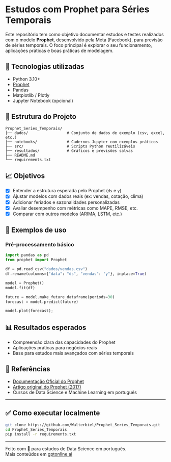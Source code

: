 # Estudos com Prophet para Séries Temporais

Este repositório tem como objetivo documentar estudos e testes realizados com o modelo **Prophet**, desenvolvido pela Meta (Facebook), para previsão de séries temporais. O foco principal é explorar o seu funcionamento, aplicações práticas e boas práticas de modelagem.

## 🔧 Tecnologias utilizadas

- Python 3.10+
- [Prophet](https://facebook.github.io/prophet/)
- Pandas
- Matplotlib / Plotly
- Jupyter Notebook (opcional)

## 📂 Estrutura do Projeto

```
Prophet_Series_Temporais/
├── dados/                 # Conjunto de dados de exemplo (csv, excel, etc.)
├── notebooks/             # Cadernos Jupyter com exemplos práticos
├── src/                   # Scripts Python reutilizáveis
├── resultados/            # Gráficos e previsões salvas
├── README.md
└── requirements.txt
```

## 📈 Objetivos

- [x] Entender a estrutura esperada pelo Prophet (`ds` e `y`)
- [x] Ajustar modelos com dados reais (ex: vendas, cotação, clima)
- [x] Adicionar feriados e sazonalidades personalizadas
- [x] Avaliar desempenho com métricas como MAPE, RMSE, etc.
- [x] Comparar com outros modelos (ARIMA, LSTM, etc.)

## 📘 Exemplos de uso

### Pré-processamento básico

```python
import pandas as pd
from prophet import Prophet

df = pd.read_csv("dados/vendas.csv")
df.rename(columns={"data": "ds", "vendas": "y"}, inplace=True)

model = Prophet()
model.fit(df)

future = model.make_future_dataframe(periods=30)
forecast = model.predict(future)

model.plot(forecast);
```

## 📊 Resultados esperados

- Compreensão clara das capacidades do Prophet
- Aplicações práticas para negócios reais
- Base para estudos mais avançados com séries temporais

## 📝 Referências

- [Documentação Oficial do Prophet](https://facebook.github.io/prophet/docs/quick_start.html)
- [Artigo original do Prophet (2017)](https://peerj.com/preprints/3190/)
- Cursos de Data Science e Machine Learning em português

---

## ✅ Como executar localmente

```bash
git clone https://github.com/Walterbiel/Prophet_Series_Temporais.git
cd Prophet_Series_Temporais
pip install -r requirements.txt
```

---

Feito com 💙 para estudos de Data Science em português.  
Mais conteúdos em [gptonline.ai](https://gptonline.ai/)
